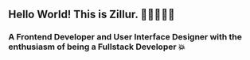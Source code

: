 ## Hello World! This is Zillur. :star2::star2::star2::star2::star2:
### A Frontend Developer and User Interface Designer with the enthusiasm of being a Fullstack Developer :boom:




<!--
**zillur-rgb/zillur-rgb** is a ✨ _special_ ✨ repository because its `README.md` (this file) appears on your GitHub profile.

Here are some ideas to get you started:

- 🔭 I’m currently working on ...
- 🌱 I’m currently learning ...
- 👯 I’m looking to collaborate on ...
- 🤔 I’m looking for help with ...
- 💬 Ask me about ...
- 📫 How to reach me: ...
- 😄 Pronouns: ...
- ⚡ Fun fact: ...
-->
